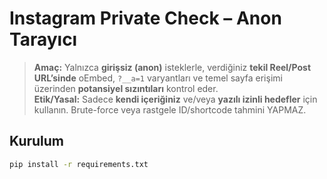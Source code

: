 # Instagram Private Check – Anon Tarayıcı

> **Amaç:** Yalnızca **girişsiz (anon)** isteklerle, verdiğiniz **tekil Reel/Post URL’sinde** oEmbed, `?__a=1` varyantları ve temel sayfa erişimi üzerinden **potansiyel sızıntıları** kontrol eder.  
> **Etik/Yasal:** Sadece **kendi içeriğiniz** ve/veya **yazılı izinli hedefler** için kullanın. Brute-force veya rastgele ID/shortcode tahmini YAPMAZ.

## Kurulum

```bash
pip install -r requirements.txt
